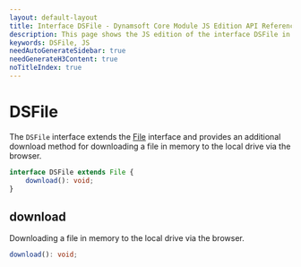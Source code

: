 ```yaml
---
layout: default-layout
title: Interface DSFile - Dynamsoft Core Module JS Edition API Reference
description: This page shows the JS edition of the interface DSFile in Dynamsoft Core Module.
keywords: DSFile, JS
needAutoGenerateSidebar: true
needGenerateH3Content: true
noTitleIndex: true
---
```


# DSFile

The `DSFile` interface extends the [File](https://developer.mozilla.org/en-US/docs/Web/API/File) interface and provides an additional download method for downloading a file in memory to the local drive via the browser.

```typescript
interface DSFile extends File {
    download(): void;
}
```

## download

Downloading a file in memory to the local drive via the browser.

```typescript
download(): void;
```